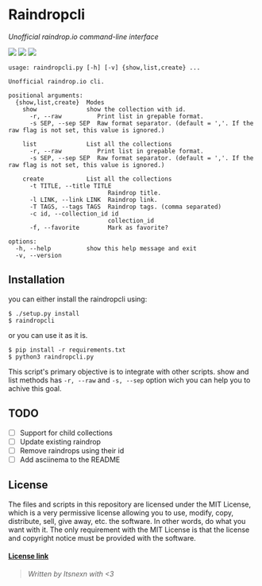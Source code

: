 # Raindropcli
_Unofficial raindrop.io command-line interface_

![](https://img.shields.io/github/issues/itsnexn/raindropcli?style=flat-square)
![](https://img.shields.io/github/license/itsnexn/raindropcli?style=flat-square)
![](https://img.shields.io/github/last-commit/itsnexn/raindropcli?style=flat-square)

```
usage: raindropcli.py [-h] [-v] {show,list,create} ...

Unofficial raindrop.io cli.

positional arguments:
  {show,list,create}  Modes
    show              show the collection with id.
      -r, --raw          Print list in grepable format.
      -s SEP, --sep SEP  Raw format separator. (default = ','. If the raw flag is not set, this value is ignored.)

    list              List all the collections
      -r, --raw          Print list in grepable format.
      -s SEP, --sep SEP  Raw format separator. (default = ','. If the raw flag is not set, this value is ignored.)

    create            List all the collections
      -t TITLE, --title TITLE
                            Raindrop title.
      -l LINK, --link LINK  Raindrop link.
      -T TAGS, --tags TAGS  Raindrop tags. (comma separated)
      -c id, --collection_id id
                            collection_id
      -f, --favorite        Mark as favorite?

options:
  -h, --help          show this help message and exit
  -v, --version
```

## Installation

you can either install the raindropcli using:
```
$ ./setup.py install
$ raindropcli
```
or you can use it as it is.
```
$ pip install -r requirements.txt
$ python3 raindropcli.py
```

This script's primary objective is to integrate with other scripts.
show and list methods has `-r, --raw` and `-s, --sep` option wich you
can help you to achive this goal.

## TODO

- [ ] Support for child collections
- [ ] Update existing raindrop
- [ ] Remove raindrops using their id
- [ ] Add asciinema to the README

## License

The files and scripts in this repository are licensed under the MIT License, which
is a very permissive license allowing you to use, modify, copy, distribute, sell,
give away, etc. the software. In other words, do what you want with it. The only
requirement with the MIT License is that the license and copyright notice must be
provided with the software.

#### [License link](./LICENSE.txt)

> _Written by Itsnexn with <3_
